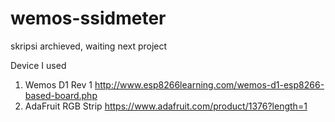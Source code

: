 # wemos-ssidmeter
skripsi archieved, waiting next project

Device I used
1. Wemos D1 Rev 1 http://www.esp8266learning.com/wemos-d1-esp8266-based-board.php
2. AdaFruit RGB Strip https://www.adafruit.com/product/1376?length=1

